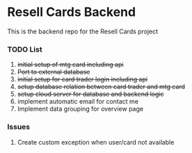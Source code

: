 # Resell Cards Backend

This is the backend repo for the Resell Cards project

### TODO List

1. ~~initial setup of mtg card including api~~
2. ~~Port to external database~~
3. ~~initial setup for card trader login including api~~
4. ~~setup database relation between card trader and mtg card~~
5. ~~setup cloud server for database and backend logic~~
6. implement automatic email for contact me
7. Implement data grouping for overview page

### Issues

1. Create custom exception when user/card not available
